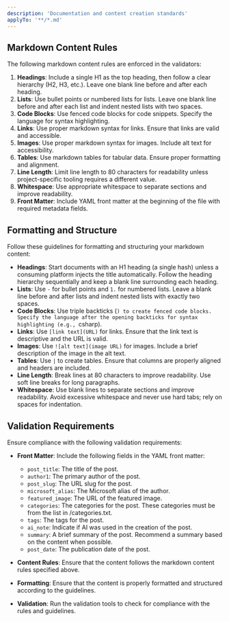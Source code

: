 ```yaml
---
description: 'Documentation and content creation standards'
applyTo: '**/*.md'
---
```


## Markdown Content Rules

The following markdown content rules are enforced in the validators:

1. **Headings**: Include a single H1 as the top heading, then follow a clear hierarchy (H2, H3, etc.). Leave one blank line before and after each heading.
2. **Lists**: Use bullet points or numbered lists for lists. Leave one blank line before and after each list and indent nested lists with two spaces.
3. **Code Blocks**: Use fenced code blocks for code snippets. Specify the language for syntax highlighting.
4. **Links**: Use proper markdown syntax for links. Ensure that links are valid and accessible.
5. **Images**: Use proper markdown syntax for images. Include alt text for accessibility.
6. **Tables**: Use markdown tables for tabular data. Ensure proper formatting and alignment.
7. **Line Length**: Limit line length to 80 characters for readability unless project-specific tooling requires a different value.
8. **Whitespace**: Use appropriate whitespace to separate sections and improve readability.
9. **Front Matter**: Include YAML front matter at the beginning of the file with required metadata fields.

## Formatting and Structure

Follow these guidelines for formatting and structuring your markdown content:

-   **Headings**: Start documents with an H1 heading (a single hash) unless a consuming platform injects the title automatically. Follow the heading hierarchy sequentially and keep a blank line surrounding each heading.
-   **Lists**: Use `-` for bullet points and `1.` for numbered lists. Leave a blank line before and after lists and indent nested lists with exactly two spaces.
-   **Code Blocks**: Use triple backticks (`) to create fenced code blocks. Specify the language after the opening backticks for syntax highlighting (e.g., `csharp).
-   **Links**: Use `[link text](URL)` for links. Ensure that the link text is descriptive and the URL is valid.
-   **Images**: Use `![alt text](image URL)` for images. Include a brief description of the image in the alt text.
-   **Tables**: Use `|` to create tables. Ensure that columns are properly aligned and headers are included.
-   **Line Length**: Break lines at 80 characters to improve readability. Use soft line breaks for long paragraphs.
-   **Whitespace**: Use blank lines to separate sections and improve readability. Avoid excessive whitespace and never use hard tabs; rely on spaces for indentation.

## Validation Requirements

Ensure compliance with the following validation requirements:

-   **Front Matter**: Include the following fields in the YAML front matter:

    -   `post_title`: The title of the post.
    -   `author1`: The primary author of the post.
    -   `post_slug`: The URL slug for the post.
    -   `microsoft_alias`: The Microsoft alias of the author.
    -   `featured_image`: The URL of the featured image.
    -   `categories`: The categories for the post. These categories must be from the list in /categories.txt.
    -   `tags`: The tags for the post.
    -   `ai_note`: Indicate if AI was used in the creation of the post.
    -   `summary`: A brief summary of the post. Recommend a summary based on the content when possible.
    -   `post_date`: The publication date of the post.

-   **Content Rules**: Ensure that the content follows the markdown content rules specified above.
-   **Formatting**: Ensure that the content is properly formatted and structured according to the guidelines.
-   **Validation**: Run the validation tools to check for compliance with the rules and guidelines.
